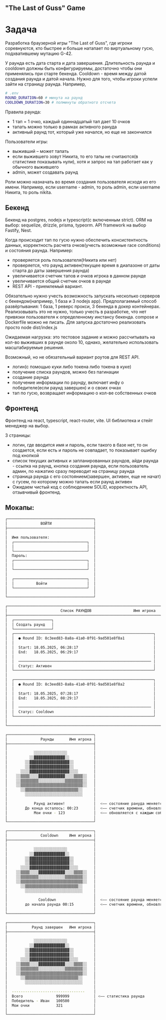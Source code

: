## "The Last of Guss" Game

# Задача
Разработка браузерной игры "The Last of Guss", где игроки соревнуются, кто быстрее и больше натапает по виртуальному гусю, подхватившему мутацию G-42.

У раунда есть дата старта и дата завершения. Длительность раунда и cooldown должны быть конфигурируемы, достаточно чтобы они применялись при старте бекенда. Cooldown - время между датой создания раунда и датой начала. Нужно для того, чтобы игроки успели зайти на страницу раунда. Например,

```bash
# .env
ROUND_DURATION=60 # минута на раунд
COOLDOWN_DURATION=30 # полминуты обратного отсчета
```

Правила раунда:

- 1 тап = 1 очко, каждый одиннадцатый тап дает 10 очков
- тапать можно только в рамках активного рануда
- активный раунд тот, который уже начался, но еще не закончился

Пользователи игры:

- выживший – может тапать
- если выжившего зовут Никита, то его тапы не считаются(в статистике показывать нули), хотя и запрос на тап работает как у обычного выжившего
- admin, может создавать раунд

Роли можно назначать во время создания пользователя исходя из его имени. Например, если username - admin, то роль admin, если username Никита, то роль nikita.

## Бекенд
Бекенд на postgres, nodejs и typescript(с включенным strict). ORM на выбор: sequelize, drizzle, prisma, typeorm. API framework на выбор Fastify, Nest.

Когда происходит тап по гусю нужно обеспечить консистентность данных, корректность расчета очков(учесть возможные race conditions) и состояния раунда. Например:

- проверяется роль пользователя(Никита или нет)
- проверяется, что раунд активен(текущее время в диапазоне от даты старта до даты завершения раунда)
- увеличивается счетчик тапов и очков игрока в данном раунде
- увеличивается общий счетчик очков в раунде
- REST API - приемлемый вариант.

Обязательно нужно учесть возможность запускать несколько серверов с бекендом(например, 1 база и 3 nodejs app). Предполагаемый способ развёртывания: 1 база, 1 реверс прокси, 3 бекенда в докер контейнерах. Реализовывать это не нужно, только учесть в разработке, что нет привязки пользователя к определенному инстансу бекенда. compose и Dockerfile можно не писать. Для запуска достаточно реализовать просто node dist/index.js

Ожидаемая нагрузка: это тестовое задание и можно рассчитывать на кол-во выживших в раунде около 10, однако, желательно использовать масштабируемые решения.

Возможный, но не обязательный вариант роутов для REST API.

- логин(с помощью куки либо токена либо токена в куке)
- получение списка раундов, можно без пагинации
- создание раунда
- получение информации по раунду, включает инфу о победителе(если раунд завершен) и о своих очках
- тап по гусю, возвращает информацию о кол-ве собственных очков

## Фронтенд

Фронтенд на react, typescript, react-router, vite. UI библиотека и стейт менеджер на выбор.

3 страницы:

- логин, где вводится имя и пароль, если такого в базе нет, то он создается, если есть и пароль не совпадает, то показывает ошибку под кнопкой
- список текущих активных и запланированных раундов, айди раунда - ссылка на раунд, кнопка создания раунда, если пользователь админ, по нажатию сразу переводит на страницу раунда
- страница раунда с его состоянием(завершен, активен, еще не начат) с гусем, по которому можно тапать если раунд активен
- Ожидаем чистый код с соблюдением SOLID, корректность API, отзывчивый фронтенд.

## Мокапы:
```bash
┌───────────────────────────────────────┐  
│               ВОЙТИ                   │  
├───────────────────────────────────────┤  
│                                       │  
│  Имя пользователя:                    │  
│  ┌─────────────────────────────────┐  │  
│  │                                 │  │  
│  └─────────────────────────────────┘  │  
│  Пароль:                              │  
│  ┌─────────────────────────────────┐  │  
│  │                                 │  │  
│  └─────────────────────────────────┘  │  
│                                       │  
│  ┌─────────────────────────────────┐  │  
│  │          Войти                  │  │  
│  └─────────────────────────────────┘  │  
│                                       │  
└───────────────────────────────────────┘  
```

```bash
┌─────────────────────────────────────────────────────────────────────┐  
│                        Список РАУНДОВ                   Имя игрока  │  
├─────────────────────────────────────────────────────────────────────┤  
│  ┌─────────────────┐                                                │  
│  │ Создать раунд   │                                                │  <–– видна, если админ
│  └─────────────────┘                                                │  
│  ┌───────────────────────────────────────────────────────────────┐  │  
│  │  ● Round ID: 8c3eed83-8a8a-41a0-8f91-9ad501e8f8a1             │  │  <–– ссылка на раунд
│  │                                                               │  │  
│  │  Start: 18.05.2025, 06:28:17                                  │  │  
│  │  End:   18.05.2025, 06:29:17                                  │  │  
│  │                                                               │  │  
│  │  ──────────────────────────────────────────────────────────── │  │  
│  │  Статус: Активен                                              │  │  
│  └───────────────────────────────────────────────────────────────┘  │  
│                                                                     │  
│  ┌───────────────────────────────────────────────────────────────┐  │  
│  │  ● Round ID: 8c3eed83-8a8a-41a0-8f91-9ad501e8f8a2             │  │  
│  │                                                               │  │  
│  │  Start: 18.05.2025, 07:28:17                                  │  │  
│  │  End:   18.05.2025, 08:29:17                                  │  │  
│  │                                                               │  │  
│  │  ──────────────────────────────────────────────────────────── │  │  
│  │  Статус: Cooldown                                             │  │  
│  └───────────────────────────────────────────────────────────────┘  │  
│                                                                     │  
└─────────────────────────────────────────────────────────────────────┘  
```

```bash
┌───────────────────────────────────────┐  
│               Раунды       Имя игрока │  
├───────────────────────────────────────┤  
│                                       │  
│            ░░░░░░░░░░░░░░░            │  
│          ░░▓▓▓▓▓▓▓▓▓▓▓▓▓▓░░           │  
│        ░░▓▓▓▓▓▓▓▓▓▓▓▓▓▓▓▓▓▓░░         │  
│        ░░▓▓▓▓▓▓▓▓▓▓▓▓▓▓▓▓▓▓░░         │  
│      ░░░░▓▓▓▓▓▓▓▓▓▓▓▓▓▓▓▓▓▓░░░░       │  
│    ░░▒▒▒▒░░░░▓▓▓▓▓▓▓▓▓▓▓▓░░░░▒▒▒▒░░   │  
│    ░░▒▒▒▒▒▒▒▒░░░░░░░░░░░░▒▒▒▒▒▒▒▒░░   │  
│    ░░▒▒▒▒▒▒▒▒▒▒▒▒▒▒▒▒▒▒▒▒▒▒▒▒▒▒▒▒░░   │  
│      ░░▒▒▒▒▒▒▒▒▒▒▒▒▒▒▒▒▒▒▒▒▒▒▒▒░░     │  
│        ░░░░░░░░░░░░░░░░░░░░░░░░░░     │  
│                                       │  
│            Раунд активен!             │  <–– состояние рануда меняется, когда приходит время 
│        До конца осталось: 00:23       │  <–– счетчик времени, обновляется раз в секунду
│            Мои очки - 123             │  <–– обновляется с каждым собственным тапом
│                                       │  
└───────────────────────────────────────┘  
```

```bash
┌───────────────────────────────────────┐  
│               Cooldown     Имя игрока │  
├───────────────────────────────────────┤  
│                                       │  
│            ░░░░░░░░░░░░░░░            │  
│          ░░▓▓▓▓▓▓▓▓▓▓▓▓▓▓░░           │  
│        ░░▓▓▓▓▓▓▓▓▓▓▓▓▓▓▓▓▓▓░░         │  
│        ░░▓▓▓▓▓▓▓▓▓▓▓▓▓▓▓▓▓▓░░         │  
│      ░░░░▓▓▓▓▓▓▓▓▓▓▓▓▓▓▓▓▓▓░░░░       │  
│    ░░▒▒▒▒░░░░▓▓▓▓▓▓▓▓▓▓▓▓░░░░▒▒▒▒░░   │  
│    ░░▒▒▒▒▒▒▒▒░░░░░░░░░░░░▒▒▒▒▒▒▒▒░░   │  
│    ░░▒▒▒▒▒▒▒▒▒▒▒▒▒▒▒▒▒▒▒▒▒▒▒▒▒▒▒▒░░   │  
│      ░░▒▒▒▒▒▒▒▒▒▒▒▒▒▒▒▒▒▒▒▒▒▒▒▒░░     │  
│        ░░░░░░░░░░░░░░░░░░░░░░░░░░     │  
│                                       │  
│              Cooldown                 │  <–– состояние раунда меняется, когда приходит время
│        до начала раунда 00:15         │  <–– счетчик времени, обновляется раз в секунду
│                                       │  
└───────────────────────────────────────┘ 
```

```bash
┌───────────────────────────────────────┐  
│           Раунд завершен   Имя игрока │ 
├───────────────────────────────────────┤  
│                                       │  
│            ░░░░░░░░░░░░░░░            │  
│          ░░▓▓▓▓▓▓▓▓▓▓▓▓▓▓░░           │  
│        ░░▓▓▓▓▓▓▓▓▓▓▓▓▓▓▓▓▓▓░░         │  
│        ░░▓▓▓▓▓▓▓▓▓▓▓▓▓▓▓▓▓▓░░         │  
│      ░░░░▓▓▓▓▓▓▓▓▓▓▓▓▓▓▓▓▓▓░░░░       │  
│    ░░▒▒▒▒░░░░▓▓▓▓▓▓▓▓▓▓▓▓░░░░▒▒▒▒░░   │  
│    ░░▒▒▒▒▒▒▒▒░░░░░░░░░░░░▒▒▒▒▒▒▒▒░░   │  
│    ░░▒▒▒▒▒▒▒▒▒▒▒▒▒▒▒▒▒▒▒▒▒▒▒▒▒▒▒▒░░   │  
│      ░░▒▒▒▒▒▒▒▒▒▒▒▒▒▒▒▒▒▒▒▒▒▒▒▒░░     │  
│        ░░░░░░░░░░░░░░░░░░░░░░░░░░     │ 
│                                       │  
│  ---------------------------------    │                       
│  Всего               999999           │ <–– статистика раунда    
│  Победитель - Иван   100500           │ 
│  Мои очки            321              │
│                                       │  
└───────────────────────────────────────┘ 
```